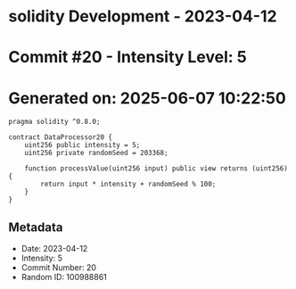 ﻿# solidity Development - 2023-04-12
# Commit #20 - Intensity Level: 5
# Generated on: 2025-06-07 10:22:50
```solidity
pragma solidity ^0.8.0;

contract DataProcessor20 {
    uint256 public intensity = 5;
    uint256 private randomSeed = 203368;

    function processValue(uint256 input) public view returns (uint256) {
        return input * intensity + randomSeed % 100;
    }
}
```
## Metadata
- Date: 2023-04-12
- Intensity: 5
- Commit Number: 20
- Random ID: 100988861
